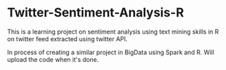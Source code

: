 # Twitter-Sentiment-Analysis-R
This is a learning project on sentiment analysis using text mining skills in R on twitter feed extracted using twitter API.

In process of creating a similar project in BigData using Spark and R. Will upload the code when it's done. 
